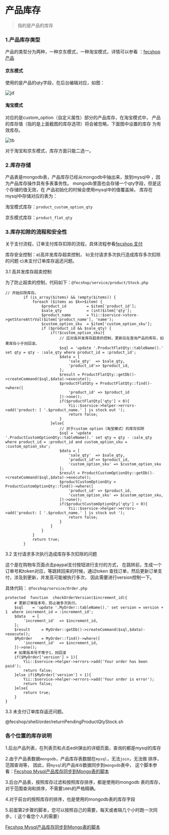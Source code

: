 产品库存
==========

> 指的是产品的库存


### 1.产品库存类型

产品的类型分为两种，一种京东模式，一种淘宝模式，详情可以参看
：[fecshop产品](fecshop_product.md)

#### 京东模式

使用的是产品的qty字段，在后台编辑对应，如图：

![jd](images/a211.png)

#### 淘宝模式

对应的是custom_option（自定义属性）部分的产品库存，在淘宝模式中，
产品的库存值（指的是上面截图的库存选项）将会被忽略，下面图中设置的库存
为有效库存。


![tb](images/a222.png)

对于淘宝和京东模式，库存方面只能二选一。

### 2.库存存储

产品表是mongodb表，产品库存已经从mongodb中抽出来，放到mysql中
，因为产品库存操作具有多表事务性。
mongodb里面也会存储一个qty字段，但是这个存储的值无效，在
产品初始化的时候会使用mysql中的值覆盖掉。
库存在mysql中存储对应的表为：

淘宝模式库存：`product_custom_option_qty`

京东模式库存：`product_flat_qty`

### 3.库存扣除的流程和安全性

关于支付流程，订单支付库存扣除的流程，具体流程参看[fecshop 支付](fecshop_payment_method.md)


库存安全控制：a)高并发库存超卖控制， b)支付请求多次执行造成库存多次扣除的问题  c)未支付订单库存返还问题。

3.1 高并发库存超卖控制

为了防止超卖的控制，代码如下：`@fecshop/service/product/Stock.php`

```
// 开始扣除库存。
        if (is_array($items) && !empty($items)) {
            foreach ($items as $k=>$item) {
                $product_id         = $item['product_id'];
                $sale_qty           = (int)$item['qty'];
                $product_name       = Yii::$service->store->getStoreAttrVal($item['product_name'], 'name');
                $custom_option_sku  = $item['custom_option_sku'];
                if ($product_id && $sale_qty) {
                    if(!$custom_option_sku){
                        // 应对高并发库存超卖的控制，更新后在查询产品的库存，如果库存小于则回滚。
                        $sql = 'update '.ProductFlatQty::tableName().' set qty = qty - :sale_qty where product_id = :product_id';
                        $data = [
                            'sale_qty'  => $sale_qty,
                            'product_id'=> $product_id,
                        ];
                        $result = ProductFlatQty::getDb()->createCommand($sql,$data)->execute();
                        $productFlatQty = ProductFlatQty::find()->where([
                            'product_id' => $product_id
                        ])->one();
                        if($productFlatQty['qty'] < 0){
                            Yii::$service->helper->errors->add('product: [ '.$product_name.' ] is stock out ');
                            return false;
                        }
                    }else{
                        // 对于custom option（淘宝模式）的库存扣除
                        $sql = 'update '.ProductCustomOptionQty::tableName().' set qty = qty - :sale_qty where product_id = :product_id and custom_option_sku = :custom_option_sku';
                        $data = [
                            'sale_qty'  => $sale_qty,
                            'product_id'=> $product_id,
                            'custom_option_sku' => $custom_option_sku
                        ];
                        $result = ProductCustomOptionQty::getDb()->createCommand($sql,$data)->execute();
                        $productCustomOptionQty = ProductCustomOptionQty::find()->where([
                            'product_id' => $product_id,
                            'custom_option_sku' => $custom_option_sku,
                        ])->one();
                        if($productCustomOptionQty['qty'] < 0){
                            Yii::$service->helper->errors->add('product: [ '.$product_name.' ] is stock out ');
                            return false;
                        }
                    }
                }
            }
            return true;
        }

```

3.2 支付请求多次执行造成库存多次扣除的问题

这个是在购物车页面点击paypal支付按钮进行支付的方式，
在跳转前，生成一个订单号和token对应，等跳转回来的时候，通过token
查找订单，然后更新订单支付，涉及到更新，并发高可能被执行多次，
因此需要进行version控制一下。

具体代码： `@fecshop/service/Order.php`

```
protected  function  checkOrderVersion($increment_id){
    # 更新订单版本号，防止被多次执行。
    $sql    = 'update '.MyOrder::tableName().' set version = version + 1  where increment_id = :increment_id';
    $data   = [
        'increment_id'  => $increment_id,
    ];
    $result     = MyOrder::getDb()->createCommand($sql,$data)->execute();
    $MyOrder    = MyOrder::find()->where([
        'increment_id'  => $increment_id,
    ])->one();
    # 如果版本号不等于1，则回滚
    if($MyOrder['version'] > 1){
        Yii::$service->helper->errors->add('Your order has been paid');
        return false;
    }else if($MyOrder['version'] < 1){
        Yii::$service->helper->errors->add('Your order is error');
        return false;
    }else{
        return true;
    }
}
```

3.3 未支付订单库存返还问题。

@fecshop/shell/order/returnPendingProductQtyStock.sh


###  各个位置的库存说明

1.后台产品列表，在列表页和点击edit弹出的详细页面，查询的都是mysql的库存

2.由于产品表数据`mongodb`，产品库存表数据在`mysql`，无法`join`，无法做
排序，范围查询等，
因此，将`mysql`的产品`库存`数据同步到`mongodb`表中，
这个脚本参看：[Fecshop Mysql产品库存同步到Mongo表的脚本](http://www.fecshop.com/doc/fecshop-guide/develop/cn-1.0/guide-fecshop-console-product-qty-sync.html)

3.后台产品表，按照库存过滤和按照库存排序，都是使用的mongodb
表的库存，对于范围查询和排序，不需要`100%`的严格精确。

4.对于前台的按照库存的排序，也是使用的mongodb表的库存字段

5.前面第2步骤的脚本，您可以按照自己的需要，每天或者隔几个小时跑一次同步。（
这个看您个人的需要）

[Fecshop Mysql产品库存同步到Mongo表的脚本](http://www.fecshop.com/doc/fecshop-guide/develop/cn-1.0/guide-fecshop-console-product-qty-sync.html)

































